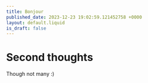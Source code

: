```yaml
---
title: Bonjour
published_date: 2023-12-23 19:02:59.121452758 +0000
layout: default.liquid
is_draft: false
---
```

# Second thoughts

Though not many :)

